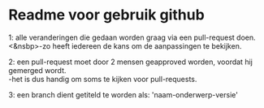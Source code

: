 # Readme voor gebruik github

1: alle veranderingen die gedaan worden graag via een pull-request doen.  
<&nsbp>-zo heeft iedereen de kans om de aanpassingen te bekijken.  
    
2: een pull-request moet door 2 mensen geapproved worden, voordat hij gemerged wordt.  
    -het is dus handig om soms te kijken voor pull-requests.  
    
3: een branch dient getiteld te worden als: 'naam-onderwerp-versie'  

 
